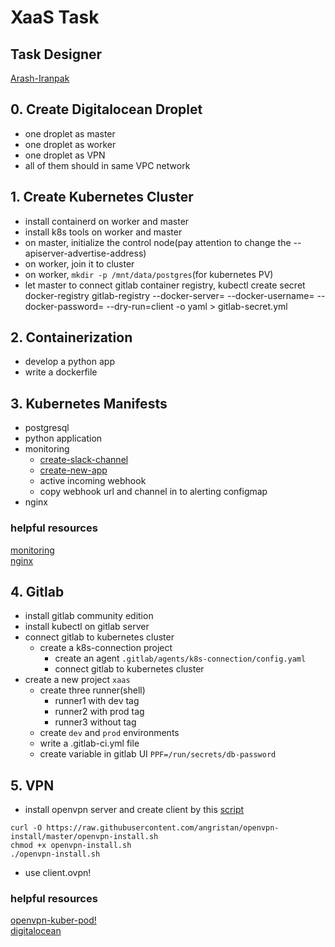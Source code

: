 # XaaS Task
## Task Designer
[Arash-Iranpak](https://www.linkedin.com/in/arash-iranpak)

## 0. Create Digitalocean Droplet
  - one droplet as master
  - one droplet as worker
  - one droplet as VPN
  - all of them should in same VPC network

## 1. Create Kubernetes Cluster
  - install containerd on worker and master
  - install k8s tools on worker and master
  - on master, initialize the control node(pay attention to change the --apiserver-advertise-address)
  - on worker, join it to cluster
  - on worker, `mkdir -p /mnt/data/postgres`(for kubernetes PV)
  - let master to connect gitlab container registry, kubectl create secret docker-registry gitlab-registry --docker-server=<fill-it> --docker-username=<fill-it> --docker-password=<fill-it> --dry-run=client -o yaml > gitlab-secret.yml

## 2. Containerization
  - develop a python app
  - write a dockerfile

## 3. Kubernetes Manifests
  - postgresql
  - python application
  - monitoring
    - [create-slack-channel](app.slack.com)
    - [create-new-app](api.slack.com)
    - active incoming webhook
    - copy webhook url and channel in to alerting configmap
  - nginx
### helpful resources
[monitoring](https://devopscube.com/setup-prometheus-monitoring-on-kubernetes/)  
[nginx](https://dev.to/thenjdevopsguy/creating-a-custom-resource-definition-in-kubernetes-2k7o)

## 4. Gitlab
  - install gitlab community edition
  - install kubectl on gitlab server
  - connect gitlab to kubernetes cluster
    - create a k8s-connection project
      - create an agent `.gitlab/agents/k8s-connection/config.yaml`
      - connect gitlab to kubernetes cluster
  - create a new project `xaas`
    - create three runner(shell)
      - runner1 with dev tag
      - runner2 with prod tag
      - runner3 without tag
    - create `dev` and `prod` environments
    - write a .gitlab-ci.yml file
    - create variable in gitlab UI `PPF=/run/secrets/db-password`
      
## 5. VPN
  - install openvpn server and create client by this [script](https://github.com/angristan/openvpn-install)
  ```
  curl -O https://raw.githubusercontent.com/angristan/openvpn-install/master/openvpn-install.sh
  chmod +x openvpn-install.sh
  ./openvpn-install.sh
  ```
  - use client.ovpn!
### helpful resources
[openvpn-kuber-pod!](https://bugraoz93.medium.com/openvpn-client-in-a-pod-kubernetes-d3345c66b014)  
[digitalocean](https://www.digitalocean.com/community/tutorials/how-to-set-up-and-configure-an-openvpn-server-on-ubuntu-20-04#step-13-installing-the-client-configuration)
